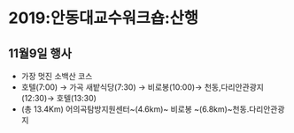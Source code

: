 # 2019:안동대교수워크숍:산행
##  11월9일 행사

* 가장 멋진 소백산 코스 
* 호텔(7:00) → 가곡 새밭식당(7:30) → 비로봉(10:00)→ 천동,다리안관광지(12:30)→ 호텔(13:30)
* (총 13.4Km) 어의곡탐방지원센터~(4.6km)~ 비로봉 ~(6.8km)~천동.다리안관광지


